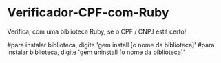 # Verificador-CPF-com-Ruby
Verifica, com uma biblioteca Ruby, se o CPF / CNPJ está certo!

#para instalar biblioteca, digite 'gem install [o nome da biblioteca]'
#para instalar biblioteca, digite 'gem uninstall [o nome da biblioteca]'
